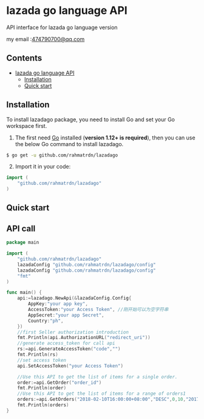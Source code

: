 # lazada go language API

API interface for lazada go language version

my email :474790700@qq.com

## Contents

- [lazada go language API](#lazada-go)
  - [Installation](#installation)
  - [Quick start](#quick-start)

## Installation

To install lazadago package, you need to install Go and set your Go workspace first.

1. The first need [Go](https://golang.org/) installed (**version 1.12+ is required**), then you can use the below Go command to install lazadago.

```sh
$ go get -u github.com/rahmatrdn/lazadago
```

2. Import it in your code:

```go
import (
	"github.com/rahmatrdn/lazadago"
)
```
## Quick start

## API call

```go
package main

import (
	"github.com/rahmatrdn/lazadago"
	lazadaConfig "github.com/rahmatrdn/lazadago/config"
	lazadaConfig "github.com/rahmatrdn/lazadago/config"
	"fmt"
)

func main() {
	api:=lazadago.NewApi(&lazadaConfig.Config{
		AppKey:"your app key",
		AccessToken:"your Access Token", //刚开始可以为空字符串
		AppSecret:"your app Secret",
		Country:"ph",
	})
	//first Seller authorization introduction
	fmt.Println(api.AuthorizationURL("redirect_uri"))
	//generate access_token for call api
	rs:=api.GenerateAccessToken("code","")
	fmt.Println(rs)
	//set access token
	api.SetAccessToken("your Access Token")

	//Use this API to get the list of items for a single order.
	order:=api.GetOrder("order_id")
	fmt.Println(order)
	//Use this API to get the list of items for a range of orders1
	orders:=api.GetOrders("2018-02-10T16:00:00+08:00","DESC",0,10,"2017-02-10T09:00:00+08:00","updated_at","","","shipped")
	fmt.Println(orders)
}

```
